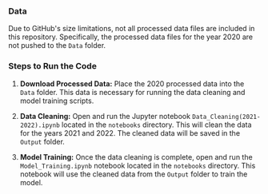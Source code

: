 ### Data

Due to GitHub's size limitations, not all processed data files are included in this repository. Specifically, the processed data files for the year 2020 are not pushed to the `Data` folder.

### Steps to Run the Code

1. **Download Processed Data:** Place the 2020 processed data into the `Data` folder. This data is necessary for running the data cleaning and model training scripts.

2. **Data Cleaning:** Open and run the Jupyter notebook `Data_Cleaning(2021-2022).ipynb` located in the `notebooks` directory. This will clean the data for the years 2021 and 2022. The cleaned data will be saved in the `Output` folder.

3. **Model Training:** Once the data cleaning is complete, open and run the `Model_Training.ipynb` notebook located in the `notebooks` directory. This notebook will use the cleaned data from the `Output` folder to train the model.


